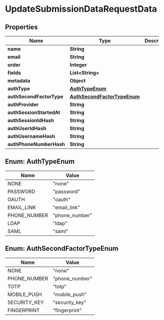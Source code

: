 
# UpdateSubmissionDataRequestData

## Properties
Name | Type | Description | Notes
------------ | ------------- | ------------- | -------------
**name** | **String** |  |  [optional]
**email** | **String** |  |  [optional]
**order** | **Integer** |  |  [optional]
**fields** | **List&lt;String&gt;** |  |  [optional]
**metadata** | **Object** |  |  [optional]
**authType** | [**AuthTypeEnum**](#AuthTypeEnum) |  |  [optional]
**authSecondFactorType** | [**AuthSecondFactorTypeEnum**](#AuthSecondFactorTypeEnum) |  |  [optional]
**authProvider** | **String** |  |  [optional]
**authSessionStartedAt** | **String** |  |  [optional]
**authSessionIdHash** | **String** |  |  [optional]
**authUserIdHash** | **String** |  |  [optional]
**authUsernameHash** | **String** |  |  [optional]
**authPhoneNumberHash** | **String** |  |  [optional]


<a name="AuthTypeEnum"></a>
## Enum: AuthTypeEnum
Name | Value
---- | -----
NONE | &quot;none&quot;
PASSWORD | &quot;password&quot;
OAUTH | &quot;oauth&quot;
EMAIL_LINK | &quot;email_link&quot;
PHONE_NUMBER | &quot;phone_number&quot;
LDAP | &quot;ldap&quot;
SAML | &quot;saml&quot;


<a name="AuthSecondFactorTypeEnum"></a>
## Enum: AuthSecondFactorTypeEnum
Name | Value
---- | -----
NONE | &quot;none&quot;
PHONE_NUMBER | &quot;phone_number&quot;
TOTP | &quot;totp&quot;
MOBILE_PUSH | &quot;mobile_push&quot;
SECURITY_KEY | &quot;security_key&quot;
FINGERPRINT | &quot;fingerprint&quot;



